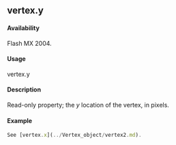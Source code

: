 ## vertex.y

#### Availability

Flash MX 2004.

#### Usage

vertex.y

#### Description

Read-only property; the *y* location of the vertex, in pixels.

#### Example

```javascript
See [vertex.x](../Vertex_object/vertex2.md).

```